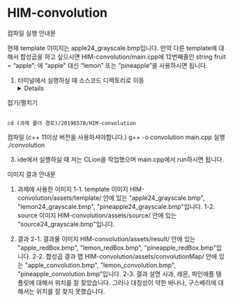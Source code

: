 # HIM-convolution

컴파일 실행 안내문

현재 template 이미지는 apple24_grayscale.bmp입니다. 만약 다른 template에 대해서 합성곱을 하고 싶으시면
HIM-convolution/main.cpp에 12번째줄인 string fruit = “apple”;
에 “apple” 대신 “lemon” 또는 “pineapple”을 사용하시면 됩니다.

1. 터미널에서 실행하실 때
소스코드 디렉토리로 이동
&nbsp;<details>
<summary>접기/펼치기</summary>
<div markdown="1">

```

cd (과제 폴더 경로)/20196578/HIM-convolution

```

</div>
</details>

컴파일 (c++ 11이상 버전을 사용하셔야합니다.)
g++ -o convolution main.cpp
실행
./convolution

3. ide에서 실행하실 때
저는 CLion을 작업했으며 main.cpp에서 run하시면 됩니다.

이미지 결과 안내문

1. 과제에 사용한 이미지
1-1. template 이미지
HIM-convolution/assets/template/ 안에 있는
"apple24_grayscale.bmp", "lemon24_grayscale.bmp", "pineapple24_grayscale.bmp"입니다.
1-2. source 이미지
HIM-convolution/assets/source/ 안에 있는 "source24_grayscale.bmp"입니다.

2. 결과
2-1. 결과물 이미지
HIM-convolution/assets/result/ 안에 있는
"apple_redBox.bmp", "lemon_redBox.bmp", "pineapple_redBox.bmp"입니다.
2-2. 합성곱 결과 맵
HIM-convolution/assets/convolutionMap/ 안에 있는
"apple_convolution.bmp", "lemon_convolution.bmp", "pineapple_convolution.bmp"입니다.
2-3. 결과 설명
사과, 레몬, 파인애플 템플릿에 대해서 위치를 잘 찾았습니다. 그러나 대칭성이 약한 바나나, 구스베리에 대해서는 위치를 잘 찾지 못했습니다.
